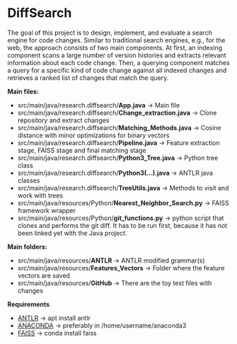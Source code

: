 # DiffSearch

The goal of this project is to design, implement, and evaluate a search
engine for code changes. Similar to traditional search engines, e.g., for the
web, the approach consists of two main components. At first, an indexing
component scans a large number of version histories and extracts relevant
information about each code change. Then, a querying component matches
a query for a specific kind of code change against all indexed changes and
retrieves a ranked list of changes that match the query.

**Main files:**
- src/main/java/research.diffsearch/**App.java** -> Main file
- src/main/java/research.diffsearch/**Change_extraction.java** -> Clone repository and extract changes
- src/main/java/research.diffsearch/**Matching_Methods.java** -> Cosine distance with minor optimizations for binary vectors
- src/main/java/research.diffsearch/**Pipeline.java** -> Feature extraction stage, FAISS stage and final matching stage
- src/main/java/research.diffsearch/**Python3_Tree.java** -> Python tree class 
- src/main/java/research.diffsearch/**Python3(...).java** -> ANTLR java classes
- src/main/java/research.diffsearch/**TreeUtils.java** -> Methods to visit and work with trees
- src/main/java/resources/Python/**Nearest_Neighbor_Search.py** -> FAISS framework wrapper
- src/main/java/resources/Python/**git_functions.py** -> python script that clones and performs the git diff. It has to be run first, because it has not been linked yet with the Java project.

**Main folders:**
- src/main/java/resources/**ANTLR** -> ANTLR modified grammar(s)
- src/main/java/resources/**Features_Vectors** -> Folder where the feature vectors are saved
- src/main/java/resources/**GitHub** -> There are the toy test files with changes

**Requirements**
- [ANTLR](https://github.com/antlr/antlr4/blob/master/doc/getting-started.md) -> apt install antlr  
- [ANACONDA](https://docs.anaconda.com/anaconda/install/linux/) -> preferably in /home/username/anaconda3 
- [FAISS](https://github.com/facebookresearch/faiss/blob/master/INSTALL.md) -> conda install faiss